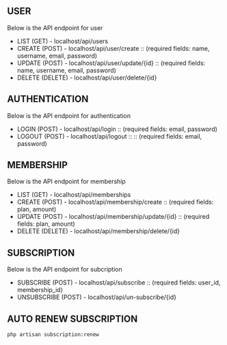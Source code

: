 ## USER

Below is the API endpoint for user

- LIST (GET) - localhost/api/users
- CREATE (POST) - localhost/api/user/create :: (required fields: name, username, email, password)
- UPDATE (POST) - localhost/api/user/update/{id} :: (required fields: name, username, email, password)
- DELETE (DELETE) - localhost/api/user/delete/{id}

## AUTHENTICATION

Below is the API endpoint for authentication

- LOGIN (POST) - localhost/api/login :: (required fields: email, password)
- LOGOUT (POST) - localhost/api/logout :: :: (required fields: email, password)

## MEMBERSHIP

Below is the API endpoint for membership

- LIST (GET) - localhost/api/memberships
- CREATE (POST) - localhost/api/membership/create :: (required fields: plan, amount)
- UPDATE (POST) - localhost/api/membership/update/{id} :: (required fields: plan, amount)
- DELETE (DELETE) - localhost/api/membership/delete/{id}

## SUBSCRIPTION

Below is the API endpoint for subcription

- SUBSCRIBE (POST) - localhost/api/subscribe :: (required fields: user_id, membership_id)
- UNSUBSCRIBE (POST) - localhost/api/un-subscribe/{id}

## AUTO RENEW SUBSCRIPTION

`php artisan subscription:renew`

